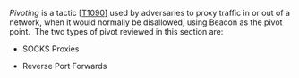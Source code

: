_Pivoting_ is a tactic [[T1090](https://attack.mitre.org/techniques/T1090/)] used by adversaries to proxy traffic in or out of a network, when it would normally be disallowed, using Beacon as the pivot point.  The two types of pivot reviewed in this section are:

- SOCKS Proxies
    
- Reverse Port Forwards